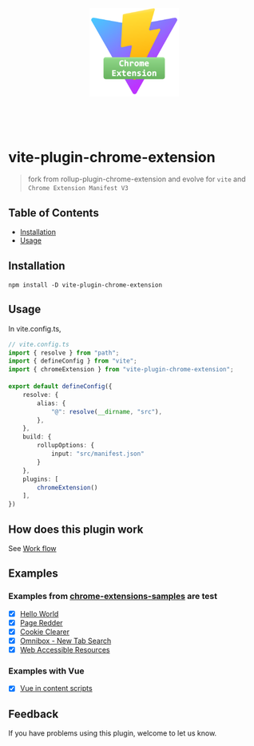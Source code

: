 <p align="center">
    <a href="#" target="_blank" rel="noopener noreferrer">
        <img width="180" src="./docs/icons/logo.png" alt="Vite logo">
    </a>
</p>
<br/>
<p align="center">
</p>
<br/>

# vite-plugin-chrome-extension

> fork from rollup-plugin-chrome-extension and evolve for `vite` and `Chrome Extension Manifest V3`

## Table of Contents

- [Installation](#installation)
- [Usage](#usage)

## Installation <a name = "installation"></a>

```shell
npm install -D vite-plugin-chrome-extension
```

## Usage <a name = "usage"></a>

In vite.config.ts, 

``` typescript
// vite.config.ts
import { resolve } from "path";
import { defineConfig } from "vite";
import { chromeExtension } from "vite-plugin-chrome-extension";

export default defineConfig({
    resolve: {
        alias: {
            "@": resolve(__dirname, "src"),
        },
    },
    build: {
        rollupOptions: {
            input: "src/manifest.json"
        }
    },
    plugins: [
        chromeExtension()
    ],
})
```

## How does this plugin work

See [Work flow](./docs/workflow.md)

## Examples

### Examples from [chrome-extensions-samples](https://github.com/GoogleChrome/chrome-extensions-samples) are test

- [X] [Hello World](examples/hello-world)
- [X] [Page Redder](examples/page-redder)
- [X] [Cookie Clearer](examples/cookie-clearer)
- [X] [Omnibox - New Tab Search](examples/new-tab-search)
- [X] [Web Accessible Resources](examples/web-accessible-resources)

### Examples with Vue

- [X] [Vue in content scripts](examples/vue-content-scripts)

## Feedback

If you have problems using this plugin, welcome to let us know.
